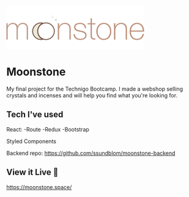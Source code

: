 ![moonstone logo](public/logo.svg)

#  Moonstone
 My final project for the Technigo Bootcamp. 
 I made a webshop selling crystals and incenses and will help you find what you're looking for. 


## Tech I've used
React: 
  -Route
  -Redux 
  -Bootstrap

Styled Components

Backend repo: https://github.com/ssundblom/moonstone-backend 

## View it Live 🌟
https://moonstone.space/


